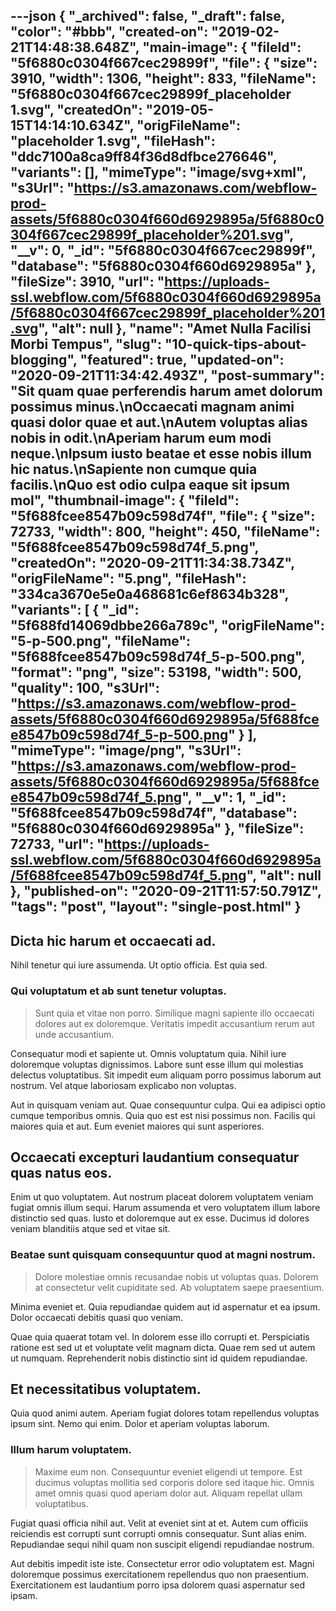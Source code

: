 ---json
{
  "_archived": false,
  "_draft": false,
  "color": "#bbb",
  "created-on": "2019-02-21T14:48:38.648Z",
  "main-image": {
    "fileId": "5f6880c0304f667cec29899f",
    "file": {
      "size": 3910,
      "width": 1306,
      "height": 833,
      "fileName": "5f6880c0304f667cec29899f_placeholder 1.svg",
      "createdOn": "2019-05-15T14:14:10.634Z",
      "origFileName": "placeholder 1.svg",
      "fileHash": "ddc7100a8ca9ff84f36d8dfbce276646",
      "variants": [],
      "mimeType": "image/svg+xml",
      "s3Url": "https://s3.amazonaws.com/webflow-prod-assets/5f6880c0304f660d6929895a/5f6880c0304f667cec29899f_placeholder%201.svg",
      "__v": 0,
      "_id": "5f6880c0304f667cec29899f",
      "database": "5f6880c0304f660d6929895a"
    },
    "fileSize": 3910,
    "url": "https://uploads-ssl.webflow.com/5f6880c0304f660d6929895a/5f6880c0304f667cec29899f_placeholder%201.svg",
    "alt": null
  },
  "name": "Amet Nulla Facilisi Morbi Tempus",
  "slug": "10-quick-tips-about-blogging",
  "featured": true,
  "updated-on": "2020-09-21T11:34:42.493Z",
  "post-summary": "Sit quam quae perferendis harum amet dolorum possimus minus.\nOccaecati magnam animi quasi dolor quae et aut.\nAutem voluptas alias nobis in odit.\nAperiam harum eum modi neque.\nIpsum iusto beatae et esse nobis illum hic natus.\nSapiente non cumque quia facilis.\nQuo est odio culpa eaque sit ipsum mol",
  "thumbnail-image": {
    "fileId": "5f688fcee8547b09c598d74f",
    "file": {
      "size": 72733,
      "width": 800,
      "height": 450,
      "fileName": "5f688fcee8547b09c598d74f_5.png",
      "createdOn": "2020-09-21T11:34:38.734Z",
      "origFileName": "5.png",
      "fileHash": "334ca3670e5e0a468681c6ef8634b328",
      "variants": [
        {
          "_id": "5f688fd14069dbbe266a789c",
          "origFileName": "5-p-500.png",
          "fileName": "5f688fcee8547b09c598d74f_5-p-500.png",
          "format": "png",
          "size": 53198,
          "width": 500,
          "quality": 100,
          "s3Url": "https://s3.amazonaws.com/webflow-prod-assets/5f6880c0304f660d6929895a/5f688fcee8547b09c598d74f_5-p-500.png"
        }
      ],
      "mimeType": "image/png",
      "s3Url": "https://s3.amazonaws.com/webflow-prod-assets/5f6880c0304f660d6929895a/5f688fcee8547b09c598d74f_5.png",
      "__v": 1,
      "_id": "5f688fcee8547b09c598d74f",
      "database": "5f6880c0304f660d6929895a"
    },
    "fileSize": 72733,
    "url": "https://uploads-ssl.webflow.com/5f6880c0304f660d6929895a/5f688fcee8547b09c598d74f_5.png",
    "alt": null
  },
  "published-on": "2020-09-21T11:57:50.791Z",
  "tags": "post",
  "layout": "single-post.html"
}
---

<h2>Dicta hic harum et occaecati ad.</h2><p>Nihil tenetur qui iure assumenda. Ut optio officia. Est quia sed.</p><h3>Qui voluptatum et ab sunt tenetur voluptas.</h3><blockquote>Sunt quia et vitae non porro. Similique magni sapiente illo occaecati dolores aut ex doloremque. Veritatis impedit accusantium rerum aut unde accusantium.</blockquote><p>Consequatur modi et sapiente ut. Omnis voluptatum quia. Nihil iure doloremque voluptas dignissimos. Labore sunt esse illum qui molestias delectus voluptatibus. Sit impedit eum aliquam porro possimus laborum aut nostrum. Vel atque laboriosam explicabo non voluptas.</p><p>Aut in quisquam veniam aut. Quae consequuntur culpa. Qui ea adipisci optio cumque temporibus omnis. Quia quo est est nisi possimus non. Facilis qui maiores quia et aut. Eum eveniet maiores qui sunt asperiores.</p><h2>Occaecati excepturi laudantium consequatur quas natus eos.</h2><p>Enim ut quo voluptatem. Aut nostrum placeat dolorem voluptatem veniam fugiat omnis illum sequi. Harum assumenda et vero voluptatem illum labore distinctio sed quas. Iusto et doloremque aut ex esse. Ducimus id dolores veniam blanditiis atque sed et vitae sit.</p><h3>Beatae sunt quisquam consequuntur quod at magni nostrum.</h3><blockquote>Dolore molestiae omnis recusandae nobis ut voluptas quas. Dolorem at consectetur velit cupiditate sed. Ab voluptatem saepe praesentium.</blockquote><p>Minima eveniet et. Quia repudiandae quidem aut id aspernatur et ea ipsum. Dolor occaecati debitis quasi quo veniam.</p><p>Quae quia quaerat totam vel. In dolorem esse illo corrupti et. Perspiciatis ratione est sed ut et voluptate velit magnam dicta. Quae rem sed ut autem ut numquam. Reprehenderit nobis distinctio sint id quidem repudiandae.</p><h2>Et necessitatibus voluptatem.</h2><p>Quia quod animi autem. Aperiam fugiat dolores totam repellendus voluptas ipsum sint. Nemo qui enim. Dolor et aperiam voluptas laborum.</p><h3>Illum harum voluptatem.</h3><blockquote>Maxime eum non. Consequuntur eveniet eligendi ut tempore. Est ducimus voluptas mollitia sed corporis dolore sed itaque hic. Omnis amet omnis quasi quod aperiam dolor aut. Aliquam repellat ullam voluptatibus.</blockquote><p>Fugiat quasi officia nihil aut. Velit at eveniet sint at et. Autem cum officiis reiciendis est corrupti sunt corrupti omnis consequatur. Sunt alias enim. Repudiandae sequi nihil quam non suscipit eligendi repudiandae nostrum.</p><p>Aut debitis impedit iste iste. Consectetur error odio voluptatem est. Magni doloremque possimus exercitationem repellendus quo non praesentium. Exercitationem est laudantium porro ipsa dolorem quasi aspernatur sed ipsam.</p>
